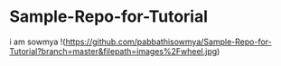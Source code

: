 # Sample-Repo-for-Tutorial
i am sowmya
!(https://github.com/pabbathisowmya/Sample-Repo-for-Tutorial?branch=master&filepath=images%2Fwheel.jpg)